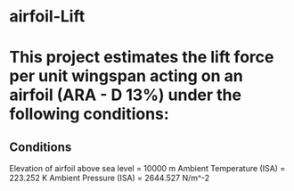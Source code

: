 # airfoil-Lift

# This project estimates the lift force per unit wingspan acting on an airfoil (ARA - D 13%) under the following conditions:


## Conditions

Elevation of airfoil above sea level = 10000 m
Ambient Temperature (ISA)            = 223.252 K
Ambient Pressure (ISA)               = 2644.527 N/m^-2
